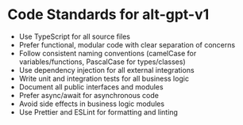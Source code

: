 # Code Standards for alt-gpt-v1

- Use TypeScript for all source files
- Prefer functional, modular code with clear separation of concerns
- Follow consistent naming conventions (camelCase for variables/functions, PascalCase for types/classes)
- Use dependency injection for all external integrations
- Write unit and integration tests for all business logic
- Document all public interfaces and modules
- Prefer async/await for asynchronous code
- Avoid side effects in business logic modules
- Use Prettier and ESLint for formatting and linting 
